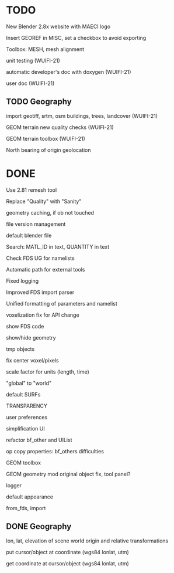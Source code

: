 # TODO

New Blender 2.8x website with MAECI logo

Insert GEOREF in MISC, set a checkbox to avoid exporting

Toolbox: MESH, mesh alignment

unit testing (WUIFI-21)

automatic developer's doc with doxygen (WUIFI-21)

user doc (WUIFI-21)

## TODO Geography

import geotiff, srtm, osm buildings, trees, landcover (WUIFI-21)

GEOM terrain new quality checks (WUIFI-21)

GEOM terrain toolbox (WUIFI-21)

North bearing of origin geolocation

# DONE

Use 2.81 remesh tool

Replace "Quality" with "Sanity"

geometry caching, if ob not touched

file version management

default blender file

Search: MATL_ID in text, QUANTITY in text

Check FDS UG for namelists

Automatic path for external tools

Fixed logging

Improved FDS import parser

Unified formatting of parameters and namelist

voxelization fix for API change

show FDS code

show/hide geometry

tmp objects

fix center voxel/pixels

scale factor for units (length, time)

"global" to "world"

default SURFs

TRANSPARENCY

user preferences

simplification UI

refactor bf_other and UIList

op copy properties: bf_others difficulties

GEOM toolbox

GEOM geometry mod original object fix, tool panel?

logger

default appearance

from_fds, import

## DONE Geography

lon, lat, elevation of scene world origin and relative transformations

put cursor/object at coordinate (wgs84 lonlat, utm)

get coordinate at cursor/object (wgs84 lonlat, utm)